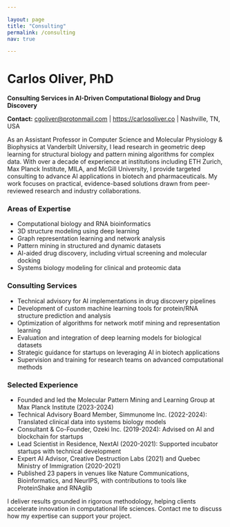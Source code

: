 ```yaml
---

layout: page
title: "Consulting"
permalink: /consulting
nav: true

---
```


# Carlos Oliver, PhD  
**Consulting Services in AI-Driven Computational Biology and Drug Discovery**  

**Contact:** cgoliver@protonmail.com | https://carlosoliver.co | Nashville, TN, USA  

As an Assistant Professor in Computer Science and Molecular Physiology & Biophysics at Vanderbilt University, I lead research in geometric deep learning for structural biology and pattern mining algorithms for complex data. With over a decade of experience at institutions including ETH Zurich, Max Planck Institute, MILA, and McGill University, I provide targeted consulting to advance AI applications in biotech and pharmaceuticals. My work focuses on practical, evidence-based solutions drawn from peer-reviewed research and industry collaborations.  

### Areas of Expertise  
- Computational biology and RNA bioinformatics  
- 3D structure modeling using deep learning  
- Graph representation learning and network analysis  
- Pattern mining in structured and dynamic datasets  
- AI-aided drug discovery, including virtual screening and molecular docking  
- Systems biology modeling for clinical and proteomic data  

### Consulting Services  
- Technical advisory for AI implementations in drug discovery pipelines  
- Development of custom machine learning tools for protein/RNA structure prediction and analysis  
- Optimization of algorithms for network motif mining and representation learning  
- Evaluation and integration of deep learning models for biological datasets  
- Strategic guidance for startups on leveraging AI in biotech applications  
- Supervision and training for research teams on advanced computational methods  

### Selected Experience  
- Founded and led the Molecular Pattern Mining and Learning Group at Max Planck Institute (2023-2024)  
- Technical Advisory Board Member, Simmunome Inc. (2022-2024): Translated clinical data into systems biology models  
- Consultant & Co-Founder, Ozeki Inc. (2019-2024): Advised on AI and blockchain for startups  
- Lead Scientist in Residence, NextAI (2020-2021): Supported incubator startups with technical development  
- Expert AI Advisor, Creative Destruction Labs (2021) and Quebec Ministry of Immigration (2020-2021)  
- Published 23 papers in venues like Nature Communications, Bioinformatics, and NeurIPS, with contributions to tools like ProteinShake and RNAglib  

I deliver results grounded in rigorous methodology, helping clients accelerate innovation in computational life sciences. Contact me to discuss how my expertise can support your project.
